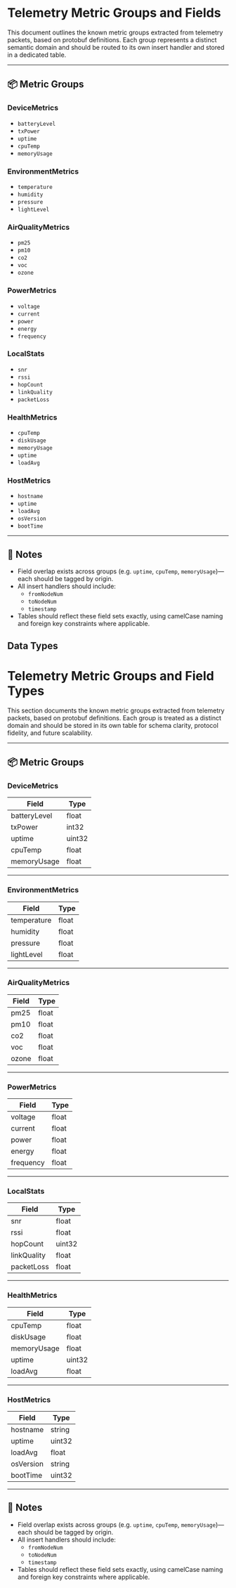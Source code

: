 # Telemetry Metric Groups and Fields

This document outlines the known metric groups extracted from telemetry packets, based on protobuf definitions. Each group represents a distinct semantic domain and should be routed to its own insert handler and stored in a dedicated table.

---

## 📦 Metric Groups

### **DeviceMetrics**
- `batteryLevel`
- `txPower`
- `uptime`
- `cpuTemp`
- `memoryUsage`

### **EnvironmentMetrics**
- `temperature`
- `humidity`
- `pressure`
- `lightLevel`

### **AirQualityMetrics**
- `pm25`
- `pm10`
- `co2`
- `voc`
- `ozone`

### **PowerMetrics**
- `voltage`
- `current`
- `power`
- `energy`
- `frequency`

### **LocalStats**
- `snr`
- `rssi`
- `hopCount`
- `linkQuality`
- `packetLoss`

### **HealthMetrics**
- `cpuTemp`
- `diskUsage`
- `memoryUsage`
- `uptime`
- `loadAvg`

### **HostMetrics**
- `hostname`
- `uptime`
- `loadAvg`
- `osVersion`
- `bootTime`

---

## 🧠 Notes

- Field overlap exists across groups (e.g. `uptime`, `cpuTemp`, `memoryUsage`)—each should be tagged by origin.
- All insert handlers should include:
  - `fromNodeNum`
  - `toNodeNum`
  - `timestamp`
- Tables should reflect these field sets exactly, using camelCase naming and foreign key constraints where applicable.

## Data Types

# Telemetry Metric Groups and Field Types

This section documents the known metric groups extracted from telemetry packets, based on protobuf definitions. Each group is treated as a distinct domain and should be stored in its own table for schema clarity, protocol fidelity, and future scalability.

---

## 📦 Metric Groups

### **DeviceMetrics**
| Field         | Type     |
|---------------|----------|
| batteryLevel  | float    |
| txPower       | int32    |
| uptime        | uint32   |
| cpuTemp       | float    |
| memoryUsage   | float    |

---

### **EnvironmentMetrics**
| Field        | Type     |
|--------------|----------|
| temperature  | float    |
| humidity     | float    |
| pressure     | float    |
| lightLevel   | float    |

---

### **AirQualityMetrics**
| Field   | Type     |
|---------|----------|
| pm25    | float    |
| pm10    | float    |
| co2     | float    |
| voc     | float    |
| ozone   | float    |

---

### **PowerMetrics**
| Field     | Type     |
|-----------|----------|
| voltage   | float    |
| current   | float    |
| power     | float    |
| energy    | float    |
| frequency | float    |

---

### **LocalStats**
| Field       | Type     |
|-------------|----------|
| snr         | float    |
| rssi        | float    |
| hopCount    | uint32   |
| linkQuality | float    |
| packetLoss  | float    |

---

### **HealthMetrics**
| Field        | Type     |
|--------------|----------|
| cpuTemp      | float    |
| diskUsage    | float    |
| memoryUsage  | float    |
| uptime       | uint32   |
| loadAvg      | float    |

---

### **HostMetrics**
| Field      | Type     |
|------------|----------|
| hostname   | string   |
| uptime     | uint32   |
| loadAvg    | float    |
| osVersion  | string   |
| bootTime   | uint32   |

---

## 🧠 Notes

- Field overlap exists across groups (e.g. `uptime`, `cpuTemp`, `memoryUsage`)—each should be tagged by origin.
- All insert handlers should include:
  - `fromNodeNum`
  - `toNodeNum`
  - `timestamp`
- Tables should reflect these field sets exactly, using camelCase naming and foreign key constraints where applicable.
